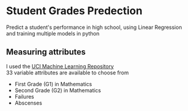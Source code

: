 # Student Grades Predection
Predict a student's performance in high school, using Linear Regression and training multiple models in python

## Measuring attributes
I used the [UCI Machine Learning Repository](https://archive.ics.uci.edu/ml/datasets/Student+Performance)  
33 variable attributes are available to choose from

  * First Grade (G1) in Mathematics
  * Second Grade (G2) in Mathematics 
  * Failures
  * Abscenses 


